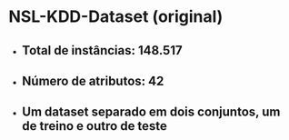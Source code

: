 # NSL-KDD-Dataset (original)

* ## Total de instâncias: 148.517
* ## Número de atributos: 42
* ## Um dataset separado em dois conjuntos, um de treino e outro de teste
